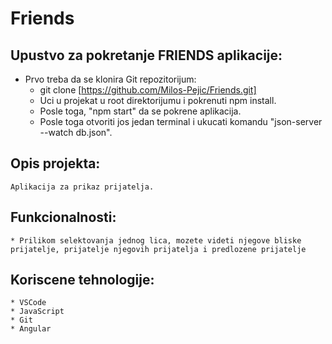 # Friends


## Upustvo za pokretanje FRIENDS aplikacije:

* Prvo treba da se klonira  Git repozitorijum:
    * git clone [https://github.com/Milos-Pejic/Friends.git]
    * Uci u projekat u root direktorijumu i pokrenuti npm install.
    * Posle toga, "npm start" da se pokrene aplikacija.
    * Posle toga otvoriti jos jedan terminal i ukucati komandu "json-server --watch db.json".

## Opis projekta:
    Aplikacija za prikaz prijatelja.

## Funkcionalnosti:
    * Prilikom selektovanja jednog lica, mozete videti njegove bliske prijatelje, prijatelje njegovih prijatelja i predlozene prijatelje

## Koriscene tehnologije:
    * VSCode
    * JavaScript
    * Git
    * Angular
